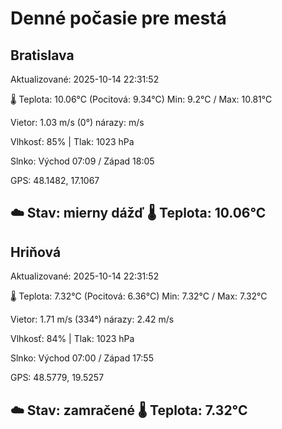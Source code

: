 ﻿# Denné počasie pre mestá

## Bratislava
Aktualizované: 2025-10-14 22:31:52

🌡️ Teplota: 10.06°C 
(Pocitová: 9.34°C)
Min: 9.2°C / Max: 10.81°C

Vietor: 1.03 m/s    (0°) 
nárazy:  m/s

Vlhkosť: 85% | Tlak: 1023 hPa

Slnko: Východ 07:09 / Západ 18:05

GPS: 48.1482, 17.1067

☁️ Stav: mierny dážď        🌡️ Teplota: 10.06°C
---

## Hriňová
Aktualizované: 2025-10-14 22:31:52

🌡️ Teplota: 7.32°C 
(Pocitová: 6.36°C)
Min: 7.32°C / Max: 7.32°C

Vietor: 1.71 m/s (334°)
nárazy: 2.42 m/s

Vlhkosť: 84% | Tlak: 1023 hPa

Slnko: Východ 07:00 / Západ 17:55

GPS: 48.5779, 19.5257

☁️ Stav: zamračené        🌡️ Teplota: 7.32°C
---
